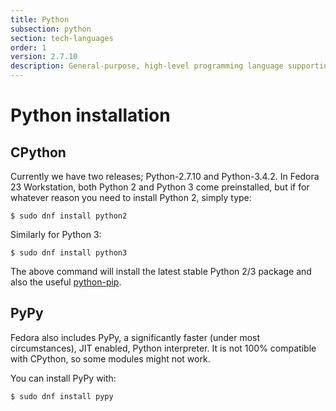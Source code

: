 ```yaml
---
title: Python
subsection: python
section: tech-languages
order: 1
version: 2.7.10
description: General-purpose, high-level programming language supporting multiple programming paradigms.
---
```


# Python installation

## CPython

Currently we have two releases; Python-2.7.10 and Python-3.4.2.
In Fedora 23 Workstation, both Python 2 and Python 3 come preinstalled, but if for whatever reason you need to install Python 2, simply type:

```
$ sudo dnf install python2
```

Similarly for Python 3:

```
$ sudo dnf install python3
```

The above command will install the latest stable Python 2/3 package and also the useful [python-pip](/tech/languages/python/pypi-installation.html).

## PyPy

Fedora also includes PyPy, a significantly faster (under most circumstances), JIT enabled, Python interpreter. It is not 100% compatible with CPython, so some modules might not work.

You can install PyPy with:

```
$ sudo dnf install pypy
```
